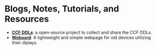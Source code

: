 
# Blogs, Notes, Tutorials, and Resources

- [**CCF DDLs**](https://ccfddl.github.io/): a open-source project to collect and share the CCF DDLs.
- [**Weboard**](https://wgeng.site/weboard/main): A lightweight and simple webpage for old devices utilizing their diplays
<!-- - [**Softwares and Dev Env Setup**](https://wgeng.notion.site/Soft-Setup-d1a3a79e2e844cf198766b34518afcea?pvs=4): my personal notes on setting up softwares and development environments. -->